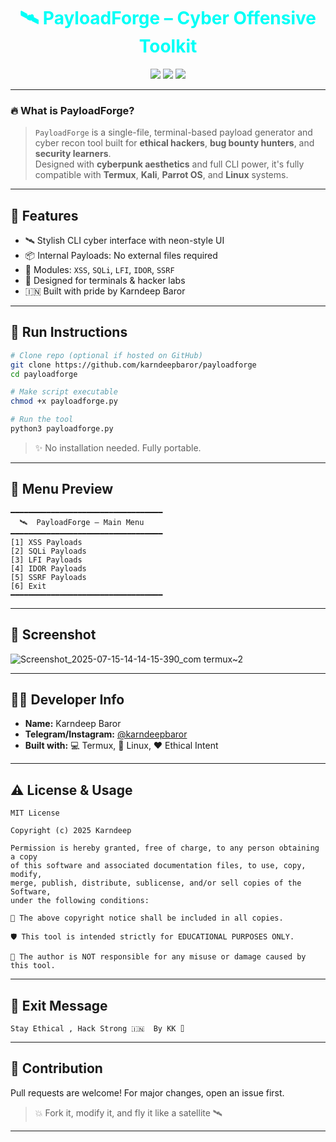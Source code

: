 <h1 align="center" style="color:#00fff7;">
🛰️ PayloadForge – Cyber Offensive Toolkit
</h1>

<p align="center">
  <img src="https://img.shields.io/badge/Made%20By-Karndeep%20Baror-blueviolet?style=for-the-badge">
  <img src="https://img.shields.io/badge/Platform-Termux%20%7C%20Linux-green?style=for-the-badge">
  <img src="https://img.shields.io/badge/Use-For%20Education%20Only-red?style=for-the-badge">
</p>

---

### 🔥 What is PayloadForge?

> `PayloadForge` is a single-file, terminal-based payload generator and cyber recon tool built for **ethical hackers**, **bug bounty hunters**, and **security learners**.  
> Designed with **cyberpunk aesthetics** and full CLI power, it's fully compatible with **Termux**, **Kali**, **Parrot OS**, and **Linux** systems.

---

## 🌌 Features

- 🛰️ Stylish CLI cyber interface with neon-style UI
- 📦 Internal Payloads: No external files required
- 🎯 Modules: `XSS`, `SQLi`, `LFI`, `IDOR`, `SSRF`
- 🧠 Designed for terminals & hacker labs
- 🇮🇳 Built with pride by Karndeep Baror

---

## 🚀 Run Instructions

```bash
# Clone repo (optional if hosted on GitHub)
git clone https://github.com/karndeepbaror/payloadforge
cd payloadforge

# Make script executable
chmod +x payloadforge.py

# Run the tool
python3 payloadforge.py
```

> ✨ No installation needed. Fully portable.

---

## 🧪 Menu Preview

```text
━━━━━━━━━━━━━━━━━━━━━━━━━━━━━━━━━━
  🛰️  PayloadForge – Main Menu
━━━━━━━━━━━━━━━━━━━━━━━━━━━━━━━━━━
[1] XSS Payloads
[2] SQLi Payloads
[3] LFI Payloads
[4] IDOR Payloads
[5] SSRF Payloads
[6] Exit
━━━━━━━━━━━━━━━━━━━━━━━━━━━━━━━━━━
```

---

## 📸 Screenshot
![Screenshot_2025-07-15-14-14-15-390_com termux~2](https://github.com/user-attachments/assets/ba76d886-dbcf-4996-b9aa-f22d4a18d495)

---

## 👨‍💻 Developer Info

- **Name:** Karndeep Baror  
- **Telegram/Instagram:** [@karndeepbaror](https://t.me/karndeepbaror)  
- **Built with:** 💻 Termux, 🖤 Linux, ❤️ Ethical Intent

---

## ⚠️ License & Usage

```text
MIT License

Copyright (c) 2025 Karndeep

Permission is hereby granted, free of charge, to any person obtaining a copy
of this software and associated documentation files, to use, copy, modify,
merge, publish, distribute, sublicense, and/or sell copies of the Software,
under the following conditions:

📛 The above copyright notice shall be included in all copies.

🛡️ This tool is intended strictly for EDUCATIONAL PURPOSES ONLY.

🚫 The author is NOT responsible for any misuse or damage caused by this tool.
```

---

## 💬 Exit Message

```text
Stay Ethical , Hack Strong 🇮🇳  By KK ⌷
```

---

## 🔗 Contribution

Pull requests are welcome! For major changes, open an issue first.

> 💥 Fork it, modify it, and fly it like a satellite 🛰️

---

